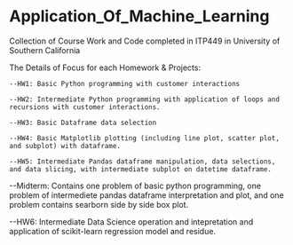# Application_Of_Machine_Learning
Collection of Course Work and Code completed in ITP449 in University of Southern California

The Details of Focus for each Homework & Projects:

	--HW1: Basic Python programming with customer interactions

	--HW2: Intermediate Python programming with application of loops and recursions with customer interactions. 

	--HW3: Basic Dataframe data selection

	--HW4: Basic Matplotlib plotting (including line plot, scatter plot, and subplot) with dataframe.

	--HW5: Intermediate Pandas dataframe manipulation, data selections, and data slicing, with intermediate subplot on datetime dataframe.
  
  --Midterm: Contains one problem of basic python programming, one problem of intermediete pandas dataframe interpretation and plot, and one problem contains
             searborn side by side box plot.
  
  --HW6: Intermediate Data Science operation and intepretation and application of scikit-learn regression model and residue. 

